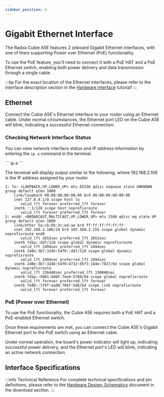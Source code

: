 ```yaml
---
sidebar_position: 4
---
```


# Gigabit Ethernet Interface

The Radxa Cubie A5E features 2 onboard Gigabit Ethernet interfaces, with one of them supporting Power over Ethernet (PoE) functionality.

To use the PoE feature, you'll need to connect it with a PoE HAT and a PoE Ethernet switch, enabling both power delivery and data transmission through a single cable.

:::tip
For the exact location of the Ethernet interfaces, please refer to the interface description section in the [Hardware Interface](./hardware-info) tutorial!
:::

## Ethernet

Connect the Cubie A5E's Ethernet interface to your router using an Ethernet cable. Under normal circumstances, the Ethernet port LED on the Cubie A5E will blink, indicating a successful Ethernet connection.

### Checking Network Interface Status

You can view network interface status and IP address information by entering the `ip a` command in the terminal.

<NewCodeBlock tip="radxa@device$" type="device">
```
ip a
```
</NewCodeBlock>

The terminal will display output similar to the following, where 192.168.2.106 is the IP address assigned by your router.

```
1: lo: <LOOPBACK,UP,LOWER_UP> mtu 65536 qdisc noqueue state UNKNOWN group default qlen 1000
    link/loopback 00:00:00:00:00:00 brd 00:00:00:00:00:00
    inet 127.0.0.1/8 scope host lo
       valid_lft forever preferred_lft forever
    inet6 ::1/128 scope host noprefixroute
       valid_lft forever preferred_lft forever
2: end0: <BROADCAST,MULTICAST,UP,LOWER_UP> mtu 1500 qdisc mq state UP group default qlen 1000
    link/ether 5a:cb:6b:3c:ed:ae brd ff:ff:ff:ff:ff:ff
    inet 192.168.2.106/24 brd 192.168.2.255 scope global dynamic noprefixroute end0
       valid_lft 2652sec preferred_lft 2652sec
    inet6 fdaa::dd7/128 scope global dynamic noprefixroute
       valid_lft 2494sec preferred_lft 2494sec
    inet6 240e:3b7:3246:54f0::dd7/128 scope global dynamic noprefixroute
       valid_lft 2494sec preferred_lft 2494sec
    inet6 240e:3b7:3246:54f0:4732:d5f3:184e:7827/64 scope global dynamic noprefixroute
       valid_lft 236440sec preferred_lft 150040sec
    inet6 fdaa::9d81:8d0f:7ee4:5760/64 scope global noprefixroute
       valid_lft forever preferred_lft forever
    inet6 fe80::379f:ead8:706f:5d6/64 scope link noprefixroute
       valid_lft forever preferred_lft forever
```

### PoE (Power over Ethernet)

To use the PoE functionality, the Cubie A5E requires both a PoE HAT and a PoE-enabled Ethernet switch.

Once these requirements are met, you can connect the Cubie A5E's Gigabit Ethernet port to the PoE switch using an Ethernet cable.

Under normal operation, the board's power indicator will light up, indicating successful power delivery, and the Ethernet port's LED will blink, indicating an active network connection.

## Interface Specifications

:::info Technical Reference
For complete technical specifications and pin definitions, please refer to the [Hardware Design: Schematics](../download) document in the download section.
:::
